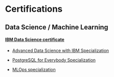 # Certifications

## Data Science / Machine Learning

#### [IBM Data Science certificate](https://www.coursera.org/professional-certificates/ibm-data-science)

- [Advanced Data Science with IBM Specialization](https://www.coursera.org/specializations/advanced-data-science-ibm#courses)

- [PostgreSQL for Everybody Specialization](https://www.coursera.org/specializations/postgresql-for-everybody)

- [MLOps specialization](https://www.coursera.org/specializations/machine-learning-engineering-for-production-mlops)
